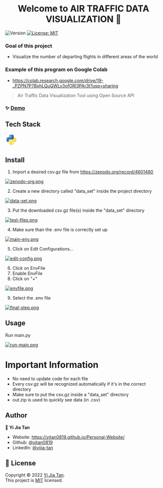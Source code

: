 <h1 align="center">Welcome to AIR TRAFFIC DATA VISUALIZATION 👋</h1>
<p>
  <img alt="Version" src="https://img.shields.io/badge/version-1.0.0-blue.svg?cacheSeconds=2592000" />
  <a href="https://github.com/yjtan0819/MIAE-PROJECT/blob/main/LICENSE" target="_blank">
    <img alt="License: MIT" src="https://img.shields.io/badge/License-MIT-yellow.svg" />
  </a>
</p>

### Goal of this project
- Visualize the number of departing flights in different areas of the world

### Example of this program on Google Colab
- https://colab.research.google.com/drive/19-_PZPN7P7BxhLQuQWLv3ofORl3PAr3t?usp=sharing

> Air Traffic Data Visualization Tool using Open Source API
### ✨ [Demo](https://colab.research.google.com/drive/19-_PZPN7P7BxhLQuQWLv3ofORl3PAr3t?usp=sharing)

## Tech Stack
<p align="left">  <a href="https://www.python.org" target="_blank" rel="noreferrer"> <img src="https://raw.githubusercontent.com/devicons/devicon/master/icons/python/python-original.svg" alt="python" width="40" height="40"/> </a> </p>

## Install

1. Import a desired csv.gz file from https://zenodo.org/record/4601480

[![zenodo-org.png](https://i.postimg.cc/YSxjvFtD/zenodo-org.png)](https://postimg.cc/yJk75kg0)

2. Create a new directory called "data_set" inside the project directory 

[![data-set.png](https://i.postimg.cc/ncZFDzw6/data-set.png)](https://postimg.cc/0rW1g8vf)


3. Put the downloaded csv.gz file(s) inside the "data_set" directory

[![test-files.png](https://i.postimg.cc/9QkHJFJX/test-files.png)](https://postimg.cc/68CPQKkF)

4. Make sure than the .env file is correctly set up

[![main-env.png](https://i.postimg.cc/6QzRDg4Q/main-env.png)](https://postimg.cc/mczt9dwx)

5. Click on Edit Configurations...

[![edit-config.png](https://i.postimg.cc/T2K7JqBb/edit-config.png)](https://postimg.cc/Sjpfy8SQ)

6. Click on EnvFile
7. Enable EnvFile
8. Click on "+"

[![envfile.png](https://i.postimg.cc/7LB9gfVX/envfile.png)](https://postimg.cc/5HC8J9DF)

9. Select the .env file

[![final-step.png](https://i.postimg.cc/XvXd6xfc/final-step.png)](https://postimg.cc/Z9tCr8DC)

## Usage

Run main.py

[![run-main.png](https://i.postimg.cc/qRsfJc0g/run-main.png)](https://postimg.cc/mzgpVHPG)

# Important Information
- No need to update code for each file
- Every csv.gz will be recognized automatically if it's in the correct directory
- Make sure to put the csv.gz inside a "data_set" directory
- out.zip is used to quickly see data (in .csv)

## Author

👤 **Yi Jia Tan**

* Website: https://yjtan0819.github.io/Personal-Website/
* Github: [@yjtan0819](https://github.com/yjtan0819)
* LinkedIn: [@yijia-tan](https://linkedin.com/in/yijia-tan)

## 📝 License

Copyright © 2022 [Yi Jia Tan](https://github.com/yjtan0819).<br />
This project is [MIT](https://github.com/yjtan0819/MIAE-PROJECT/blob/main/LICENSE) licensed.